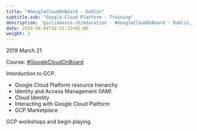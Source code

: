```yaml
---
title: "#GoogleCloudOnBoard - Dublin"
subtitle.sub: "Google Cloud Platform - Training"
description: "giuliobosco.ch/education - #GoogleCloudOnBoard - Dublin, Google Cloud Platoform Training about Google Cloud Platform resource, hierarchy, Identity and Access Management, Cloud Idnetity, Interacting with Google Cloud Platform, GCP Marketplace"
date: 2020-08-04T16:51:32+02:00
weight: 2
---
```


2019 March 21

Course: [#GoogleCloudOnBoard](https://inthecloud.withgoogle.com/onboard-global/index.html)

Intorduction to GCP.

- Google Cloud Platform resource hierarchy
- Identity and Access Management (IAM)
- Cloud Identity
- Interacting with Google Cloud Platform
- GCP Marketplace

GCP workshops and begin playing.
